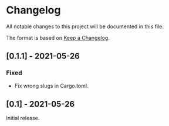 # Changelog
All notable changes to this project will be documented in this file.

The format is based on [Keep a Changelog](https://keepachangelog.com/en/1.0.0/).

## [0.1.1] - 2021-05-26
### Fixed
- Fix wrong slugs in Cargo.toml.

## [0.1] - 2021-05-26

Initial release.